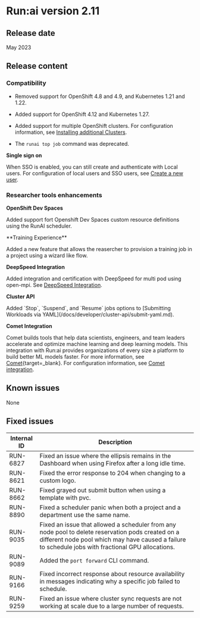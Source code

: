 # Run:ai version 2.11

## Release date

May 2023

## Release content

### Compatibility

* Removed support for OpenShift 4.8 and 4.9, and Kubernetes 1.21 and 1.22.

* Added support for OpenShift 4.12 and Kubernetes 1.27.

* Added support for multiple OpenShift clusters. For configuration information, see [Installing additional Clusters](../admin/runai-setup/self-hosted/ocp/additional-clusters.md).

* The `runai top job` command was deprecated.

**Single sign on**

When SSO is enabled, you can still create and authenticate with Local users. For configuration of local users and SSO users, see [Create a new user](../admin/admin-ui-setup/admin-ui-users.md#create-a-user).

### Researcher tools enhancements

**OpenShift Dev Spaces**

Added support fort Openshift Dev Spaces custom resource definitions using the RunAI scheduler.

<!-- RUN-9352 / RUN-8824 --> **Training Experience**

Added a new feature that allows the reasercher to provision a training job in a project using a wizard like flow.

<!-- RUN-8789 -->
**DeepSpeed Integration**

Added integration and certification with DeepSpeed for multi pod using open-mpi. See [DeepSpeed Integration](../admin/integration/deepspeed.md).

**Cluster API**

<!-- RUN-8880 -->Added `Stop`, `Suspend`, and `Resume` jobs options to [Submitting Workloads via YAML](/docs/developer/cluster-api/submit-yaml.md).

**Comet Integration**

Comet builds tools that help data scientists, engineers, and team leaders accelerate and optimize machine learning and deep learning models. This integration with Run:ai provides organizations of every size a platform to build better ML models faster. For more information, see [Comet](https://www.comet.com/site/){target=_blank}. For configuration information, see [Comet integration](../admin/integration/comet.md).

## Known issues

None

## Fixed issues

|Internal ID|Description|
|-----------|--------------|
| RUN-6827 | Fixed an issue where the ellipsis remains in the Dashboard when using Firefox after a long idle time. |
| RUN-8621 | Fixed the error response to 204 when changing to a custom logo. |
| RUN-8662 | Fixed grayed out submit button when using a template with pvc. |
| RUN-8890 | Fixed a scheduler panic when both a project and a department use the same name. |
| RUN-9035 | Fixed an issue that allowed a scheduler from any node pool to delete reservation pods created on a different node pool which may have caused a failure to schedule jobs with fractional GPU allocations. |
| RUN-9089 | Added the `port forward` CLI command. |
| RUN-9166 | Fixed incorrect response about resource availability in messages indicating why a specific job failed to schedule. |
| RUN-9259 | Fixed an issue where cluster sync requests are not working at scale due to a large number of requests. |
